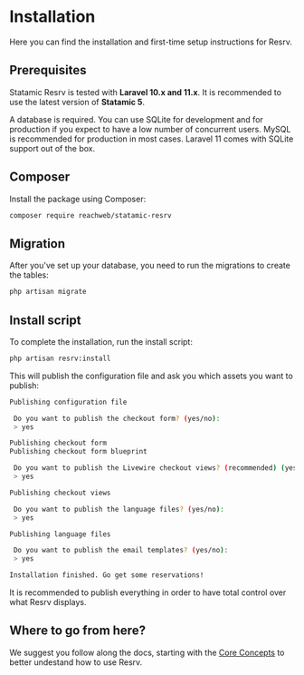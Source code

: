 # Installation

Here you can find the installation and first-time setup instructions for Resrv.

## Prerequisites

Statamic Resrv is tested with **Laravel 10.x and 11.x**. It is recommended to use the latest version of **Statamic 5**.

A database is required. You can use SQLite for development and for production if you expect to have a low number of concurrent users. MySQL is recommended for production in most cases. Laravel 11 comes with SQLite support out of the box.

## Composer

Install the package using Composer:

```bash
composer require reachweb/statamic-resrv
```

## Migration

After you've set up your database, you need to run the migrations to create the tables:

```bash
php artisan migrate
```

## Install script

To complete the installation, run the install script:

```bash
php artisan resrv:install
```

This will publish the configuration file and ask you which assets you want to publish:

```bash
Publishing configuration file

 Do you want to publish the checkout form? (yes/no):
 > yes

Publishing checkout form
Publishing checkout form blueprint

 Do you want to publish the Livewire checkout views? (recommended) (yes/no):
 > yes

Publishing checkout views

 Do you want to publish the language files? (yes/no):
 > yes

Publishing language files

 Do you want to publish the email templates? (yes/no):
 > yes

Installation finished. Go get some reservations!
```

It is recommended to publish everything in order to have total control over what Resrv displays.

## Where to go from here?

We suggest you follow along the docs, starting with the [Core Concepts](./core-concepts) to better undestand how to use Resrv.
